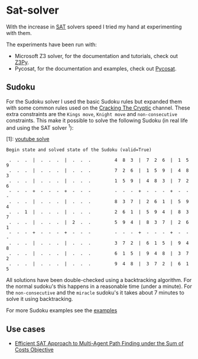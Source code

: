 # Sat-solver

With the increase in [SAT][sat-wiki] solvers speed I tried my hand at experimenting with them.

The experiments have been run with:

- Microsoft Z3 solver, for the documentation and tutorials, check out [Z3Py][z3py-docs].
- Pycosat, for the documentation and examples, check out [Pycosat][pycosat-docs].

[sat-wiki]: https://en.wikipedia.org/wiki/Boolean_satisfiability_problem

[z3py-docs]: https://ericpony.github.io/z3py-tutorial/guide-examples.htm

[pycosat-docs]: https://github.com/ContinuumIO/pycosat

## Sudoku

For the Sudoku solver I used the basic Sudoku rules but expanded them with some common rules used on
the [Cracking The Cryptic][ctc] channel. These extra constraints are the `Kings move`, `Knight move` and
`non-consecutive` constraints. This make it possible to solve the following Sudoku (in real life and using the SAT
solver <sup>1</sup>):


[ctc]: https://www.youtube.com/channel/UCC-UOdK8-mIjxBQm_ot1T-Q
[1]: [youtube solve](https://www.youtube.com/watch?v=yKf9aUIxdb4)

```
Begin state and solved state of the Sudoku (valid=True)

 .  .  .  |  .  .  .  |  .  .  . 		 4  8  3  |  7  2  6  |  1  5  9 
 .  .  .  |  .  .  .  |  .  .  . 		 7  2  6  |  1  5  9  |  4  8  3 
 .  .  .  |  .  .  .  |  .  .  . 		 1  5  9  |  4  8  3  |  7  2  6 
 -  -  -  +  -  -  -  +  -  -  - 		 -  -  -  +  -  -  -  +  -  -  - 
 .  .  .  |  .  .  .  |  .  .  . 		 8  3  7  |  2  6  1  |  5  9  4 
 .  .  1  |  .  .  .  |  .  .  . 		 2  6  1  |  5  9  4  |  8  3  7 
 .  .  .  |  .  .  .  |  2  .  . 		 5  9  4  |  8  3  7  |  2  6  1 
 -  -  -  +  -  -  -  +  -  -  - 		 -  -  -  +  -  -  -  +  -  -  - 
 .  .  .  |  .  .  .  |  .  .  . 		 3  7  2  |  6  1  5  |  9  4  8 
 .  .  .  |  .  .  .  |  .  .  . 		 6  1  5  |  9  4  8  |  3  7  2 
 .  .  .  |  .  .  .  |  .  .  . 		 9  4  8  |  3  7  2  |  6  1  5
```

All solutions have been double-checked using a backtracking algorithm. For the normal sudoku's this happens in a
reasonable time (under a minute). For the `non-consecutive` and the `miracle` sudoku's it takes about 7 minutes to solve
it using backtracking.

For more Sudoku examples see the [examples](/sudoku/sudoku_examples.py)

## Use cases

- [Efficient SAT Approach to Multi-Agent Path Finding under the Sum of Costs Objective](https://www.andrew.cmu.edu/user/gswagner/workshop/IJCAI_2016_WOMPF_paper_5.pdf)

